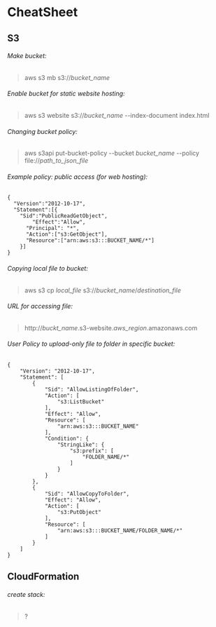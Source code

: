 # CheatSheet

## S3
###### Make bucket:
> aws s3 mb s3://*bucket_name*

###### Enable bucket for static website hosting:
> aws s3 website s3://*bucket_name* --index-document index.html

###### Changing bucket policy:
> aws s3api put-bucket-policy --bucket *bucket_name* --policy file://*path_to_json_file*

###### Example policy: public access (for web hosting):
```
{
  "Version":"2012-10-17",
  "Statement":[{
	"Sid":"PublicReadGetObject",
        "Effect":"Allow",
	  "Principal": "*",
      "Action":["s3:GetObject"],
      "Resource":["arn:aws:s3:::BUCKET_NAME/*"]
    }]
}
```

###### Copying local file to bucket:
> aws s3 cp *local_file* s3://*bucket_name*/*destination_file*

###### URL for accessing file:
> http://*buckt_name*.s3-website.*aws_region*.amazonaws.com

###### User Policy to upload-only file to folder in specific bucket:
```
{
    "Version": "2012-10-17",
    "Statement": [
        {
            "Sid": "AllowListingOfFolder",
            "Action": [
                "s3:ListBucket"
            ],
            "Effect": "Allow",
            "Resource": [
                "arn:aws:s3:::BUCKET_NAME"
            ],
            "Condition": {
                "StringLike": {
                    "s3:prefix": [
                        "FOLDER_NAME/*"
                    ]
                }
            }
        },
        {
            "Sid": "AllowCopyToFolder",
            "Effect": "Allow",
            "Action": [
                "s3:PutObject"
            ],
            "Resource": [
                "arn:aws:s3:::BUCKET_NAME/FOLDER_NAME/*"
            ]
        }
    ]
}
```

## CloudFormation
###### create stack:
> ?
